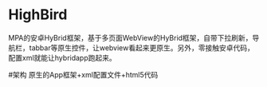# HighBird
MPA的安卓HyBrid框架，基于多页面WebView的HyBrid框架，自带下拉刷新，导航栏，tabbar等原生控件，让webview看起来更原生。另外，零接触安卓代码，配置xml就能让hybridapp跑起来。

#架构
原生的App框架+xml配置文件+html5代码
